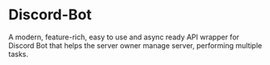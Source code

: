 # Discord-Bot

A modern, feature-rich, easy to use and async ready API wrapper for Discord Bot that helps the server owner manage server, 
performing multiple tasks.
